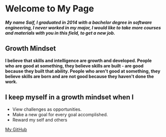 # Welcome to My Page

***My name  Saif, I graduated in 2014 with a bachelor degree in software engineering, I never worked in my major, I would like to take more courses and materials with you in this field, to get a new job.***	


## Growth Mindset 

**I believe that skills and intelligence are growth and developed. 
People who are good at something, they believe skills are built - are good because they built that ability.
People who aren't good at something, they believe skills are born and are not good because they haven't done the work.** 

## I keep myself in a growth mindset when I 
* View challenges as opportunities.
* Make a new goal for every goal accomplished. 
* Reward my self and others 


[My GitHub](https://github.com/saifalmandeel) 
